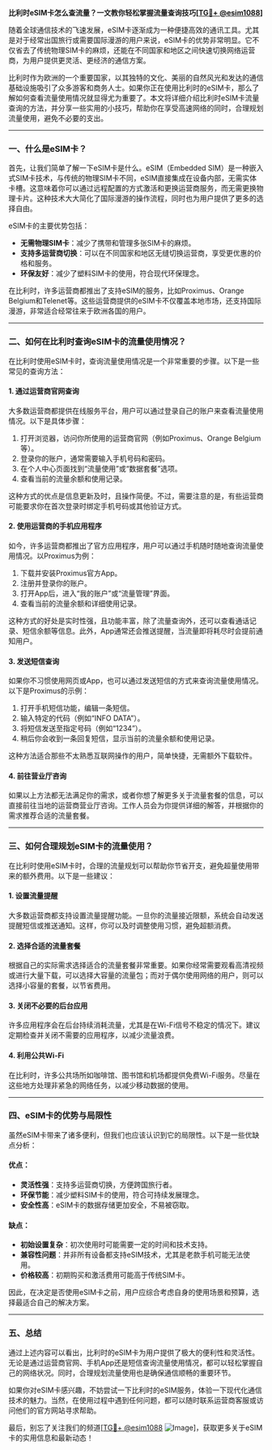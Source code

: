 **比利时eSIM卡怎么查流量？一文教你轻松掌握流量查询技巧[[TG💪+ @esim1088](https://t.me/s/esim1088)]**

随着全球通信技术的飞速发展，eSIM卡逐渐成为一种便捷高效的通讯工具。尤其是对于经常出国旅行或需要国际漫游的用户来说，eSIM卡的优势非常明显。它不仅省去了传统物理SIM卡的麻烦，还能在不同国家和地区之间快速切换网络运营商，为用户提供更灵活、更经济的通信方案。

比利时作为欧洲的一个重要国家，以其独特的文化、美丽的自然风光和发达的通信基础设施吸引了众多游客和商务人士。如果你正在使用比利时的eSIM卡，那么了解如何查看流量使用情况就显得尤为重要了。本文将详细介绍比利时eSIM卡流量查询的方法，并分享一些实用的小技巧，帮助你在享受高速网络的同时，合理规划流量使用，避免不必要的支出。

---

### **一、什么是eSIM卡？**

首先，让我们简单了解一下eSIM卡是什么。eSIM（Embedded SIM）是一种嵌入式SIM卡技术，与传统的物理SIM卡不同，eSIM直接集成在设备内部，无需实体卡槽。这意味着你可以通过远程配置的方式激活和更换运营商服务，而无需更换物理卡片。这种技术大大简化了国际漫游的操作流程，同时也为用户提供了更多的选择自由。

eSIM卡的主要优势包括：

- **无需物理SIM卡**：减少了携带和管理多张SIM卡的麻烦。
- **支持多运营商切换**：可以在不同国家和地区无缝切换运营商，享受更优惠的价格和服务。
- **环保友好**：减少了塑料SIM卡的使用，符合现代环保理念。

在比利时，许多运营商都推出了支持eSIM的服务，比如Proximus、Orange Belgium和Telenet等。这些运营商提供的eSIM卡不仅覆盖本地市场，还支持国际漫游，非常适合经常往来于欧洲各国的用户。

---

### **二、如何在比利时查询eSIM卡的流量使用情况？**

在比利时使用eSIM卡时，查询流量使用情况是一个非常重要的步骤。以下是一些常见的查询方法：

#### **1. 通过运营商官网查询**
大多数运营商都提供在线服务平台，用户可以通过登录自己的账户来查看流量使用情况。以下是具体步骤：

1. 打开浏览器，访问你所使用的运营商官网（例如Proximus、Orange Belgium等）。
2. 登录你的账户，通常需要输入手机号码和密码。
3. 在个人中心页面找到“流量使用”或“数据套餐”选项。
4. 查看当前的流量余额和使用记录。

这种方式的优点是信息更新及时，且操作简便。不过，需要注意的是，有些运营商可能要求你在首次登录时绑定手机号码或其他验证方式。

#### **2. 使用运营商的手机应用程序**
如今，许多运营商都推出了官方应用程序，用户可以通过手机随时随地查询流量使用情况。以Proximus为例：

1. 下载并安装Proximus官方App。
2. 注册并登录你的账户。
3. 打开App后，进入“我的账户”或“流量管理”界面。
4. 查看当前的流量余额和详细使用记录。

这种方式的好处是实时性强，且功能丰富，除了流量查询外，还可以查看通话记录、短信余额等信息。此外，App通常还会推送提醒，当流量即将耗尽时会提前通知用户。

#### **3. 发送短信查询**
如果你不习惯使用网页或App，也可以通过发送短信的方式来查询流量使用情况。以下是Proximus的示例：

1. 打开手机短信功能，编辑一条短信。
2. 输入特定的代码（例如“INFO DATA”）。
3. 将短信发送至指定号码（例如“1234”）。
4. 稍后你会收到一条回复短信，显示当前的流量余额和使用记录。

这种方法适合那些不太熟悉互联网操作的用户，简单快捷，无需额外下载软件。

#### **4. 前往营业厅咨询**
如果以上方法都无法满足你的需求，或者你想了解更多关于流量套餐的信息，可以直接前往当地的运营商营业厅咨询。工作人员会为你提供详细的解答，并根据你的需求推荐合适的流量套餐。

---

### **三、如何合理规划eSIM卡的流量使用？**

在比利时使用eSIM卡时，合理的流量规划可以帮助你节省开支，避免超量使用带来的额外费用。以下是一些建议：

#### **1. 设置流量提醒**
大多数运营商都支持设置流量提醒功能。一旦你的流量接近限额，系统会自动发送提醒短信或推送通知。这样，你可以及时调整使用习惯，避免超额消费。

#### **2. 选择合适的流量套餐**
根据自己的实际需求选择适合的流量套餐非常重要。如果你经常需要观看高清视频或进行大量下载，可以选择大容量的流量包；而对于偶尔使用网络的用户，则可以选择小容量的套餐，以节省费用。

#### **3. 关闭不必要的后台应用**
许多应用程序会在后台持续消耗流量，尤其是在Wi-Fi信号不稳定的情况下。建议定期检查并关闭不需要的应用程序，以减少流量浪费。

#### **4. 利用公共Wi-Fi**
在比利时，许多公共场所如咖啡馆、图书馆和机场都提供免费Wi-Fi服务。尽量在这些地方处理非紧急的网络任务，以减少移动数据的使用。

---

### **四、eSIM卡的优势与局限性**

虽然eSIM卡带来了诸多便利，但我们也应该认识到它的局限性。以下是一些优缺点分析：

#### **优点：**
- **灵活性强**：支持多运营商切换，方便跨国旅行者。
- **环保节能**：减少塑料SIM卡的使用，符合可持续发展理念。
- **安全性高**：eSIM卡的数据存储更加安全，不易被窃取。

#### **缺点：**
- **初始设置复杂**：初次使用时可能需要一定的时间和技术支持。
- **兼容性问题**：并非所有设备都支持eSIM技术，尤其是老款手机可能无法使用。
- **价格较高**：初期购买和激活费用可能高于传统SIM卡。

因此，在决定是否使用eSIM卡之前，用户应综合考虑自身的使用场景和预算，选择最适合自己的解决方案。

---

### **五、总结**

通过上述内容可以看出，比利时的eSIM卡为用户提供了极大的便利性和灵活性。无论是通过运营商官网、手机App还是短信查询流量使用情况，都可以轻松掌握自己的网络状况。同时，合理规划流量使用也是确保通信顺畅的重要环节。

如果你对eSIM卡感兴趣，不妨尝试一下比利时的eSIM服务，体验一下现代化通信技术的魅力。当然，在使用过程中遇到任何问题，都可以随时联系运营商客服或访问他们的官方网站寻求帮助。

最后，别忘了关注我们的频道[[TG💪+ @esim1088](https://t.me/s/esim1088) ![Image](https://i.postimg.cc/4NQfJmqS/Snipaste-2025-05-13-00-14-12.png)]，获取更多关于eSIM卡的实用信息和最新动态！